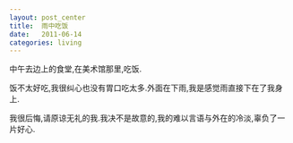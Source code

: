 ```yaml
---
layout: post_center
title:  雨中吃饭
date:   2011-06-14
categories: living
---  
```




中午去边上的食堂,在美术馆那里,吃饭.

饭不太好吃,我很纠心也没有胃口吃太多.外面在下雨,我是感觉雨直接下在了我身上.

我很后悔,请原谅无礼的我.我决不是故意的,我的难以言语与外在的冷淡,辜负了一片好心.